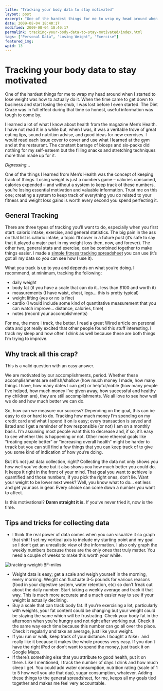 ```yaml
---
title: "Tracking your body data to stay motivated"
layout: post
excerpt: "One of the hardest things for me to wrap my head around when I started to lose weight was how to actually do it. When the time came to get down to business and start losing the chub, I was lost before I even started."
date: 2009-08-04 18:40:17
modified: 2009-08-04 18:40:17
permalink: tracking-your-body-data-to-stay-motivated/index.html
tags: ["Personal Data", "Losing Weight", "Exercise"]
featured_img:
wpid: 13
---
```


# Tracking your body data to stay motivated

One of the hardest things for me to wrap my head around when I started to lose weight was how to actually do it. When the time came to get down to business and start losing the chub, I was lost before I even started. The Diet Craze was in full effect during that time so honest, useful information was tough to come by.

I learned a lot of what I know about health from the magazine Men’s Health. I have not read it in a while but, when I was, it was a veritable trove of great eating tips, sound nutrition advise, and good ideas for new exercises. I would read each issue cover to cover and use what I learned at the gym and at the restaurant. The constant barrage of biceps and six-packs did nothing for my self-esteem but the filling snacks and stretching techniques more than made up for it.

*Digressing…*

One of the things I learned from Men’s Health was the concept of keeping track of things. Losing weight is just a numbers game – calories consumed, calories expended – and without a system to keep track of these numbers, you’re losing essential motivation and valuable information. Trust me on this one; creating a system to keep track of everything you do related to your fitness and weight loss gains is worth every second you spend perfecting it.

General Tracking
----------------

There are three types of tracking you’ll want to do, especially when you first start: caloric intake, exercise, and general statistics. The big pain in the ass on that list is caloric intake, a topic I’ll cover in a future post (it’s safe to say that it played a major part in my weight loss then, now, and forever). The other two, general stats and exercise, can be combined together to make things easier. I made a [simple fitness tracking spreadsheet](/_files/fitness.tracking.xls) you can use (it’s got all my data so you can see how I use it).

What you track is up to you and depends on what you’re doing. I recommend, at minimum, tracking the following:

- daily weight
- body fat (if you have a scale that can do it.. less than $100 and worth it)
- measurements (I have waist, chest, legs… this is pretty typical)
- weight lifting (yes or no is fine)
- cardio (I would include some kind of quantitative measurement that you can watch improve… distance, calories, time)
- notes (record your accomplishments)

For me, the more I track, the better. I read a great Wired article on personal data and got really excited that other people found this stuff interesting. I track my sleep and how often I drink as well because these are both things I’m trying to improve.

Why track all this crap?
------------------------

This is a valid question with an easy answer.

We are motivated by our accomplishments, period. Whether these accomplishments are selfish/shallow (how much money I made, how many things I have, how many dates I can get) or helpful/noble (how many people I’ve helped, how much money I’ve given away, how successful and healthy my children are), they are still accomplishments. We all love to see how well we do and how much better we can do.

So, how can we measure our success? Depending on the goal, this can be easy to do or hard to do. Tracking how much money I’m spending on my credit card and what I spend it on is easy; every transaction is saved and listed and I get a reminder of how responsible (or not) I am on a monthly basis. I’m assuming most people want this to decrease and, if so, it’s easy to see whether this is happening or not. Other more ethereal goals like “treating people better” or “increasing overall health” might be harder to trrack but you can still find a few things that you can keep track of to give you some kind of indication of how you’re doing.

But it’s not just data collection, right? Collecting the data not only shows you how well you’ve done but it also shows you how much better you could do. It keeps it right in the front of your mind. That goal you want to achieve is quantified and those numbers, if you pick the right ones, don’t lie. Want your weight to be lower next week? Well, you know what to do… eat less and get your ass in gear. Every choice can come down a number you want to affect.

Is this motivational? **Damn straight it is.** If you’ve never tried it, now is the time.

Tips and tricks for collecting data
-----------------------------------

- I think the real power of data comes when you can visualize it so graph that shit! I set my vertical axis to include my starting point and my goal so I don’t get an unrealistic view of the information. I also only graph the weekly numbers because those are the only ones that truly matter. You need a couple of weeks to make this worth your while.

![tracking-weight-BF-miles](/_images/2009/08/tracking-weight-bf-miles.jpg "tracking-weight-BF-miles")

- Weight data is easy; get a scale and weigh yourself in the morning, every morning. Weight can fluctuate 3-5 pounds for various reasons (food in your digestive system, water retention, etc) so don’t freak out about the daily number. Start taking a weekly average and track it that way. This is much more accurate and a much easier way to see if your weight is actually declining.
- Buy a scale that can track body fat. If you’re exercising a lot, particularly with weights, your fat content could be changing but your weight could be staying the same which will be frustrating. Check your body fat in the afternoon when you’re hungry and not right after working out. Check it the same way each time because this number can go all over the place. Check it regularly and take an average, just like your weight.
- If you run or walk, keep track of your distance. I bought a Nike+ and really like it because it makes the whole process very easy. If you don’t have the right iPod or don’t want to spend the money, just track it on Google Maps.
- If there’s something else that you attribute to good health, put it on there. Like I mentioned, I track the number of days I drink and how much sleep I get. You could add water consumption, nutrition rating (scale of 1 to 5 how well you ate that day), sugar consumption, whatever. Adding these things to the general spreadsheet, for me, keeps all my goals tied together and makes me feel very accountable.
